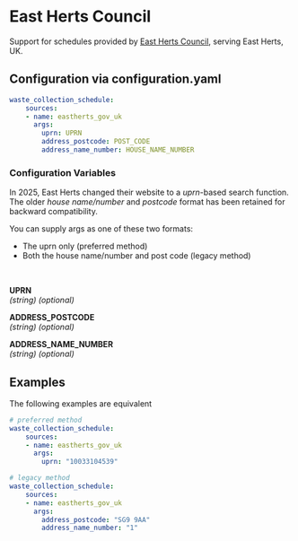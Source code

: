 # East Herts Council

Support for schedules provided by [East Herts Council](https://www.eastherts.gov.uk/bins-waste-and-recycling), serving East Herts, UK.

## Configuration via configuration.yaml
```yaml
waste_collection_schedule:
    sources:
    - name: eastherts_gov_uk
      args:
        uprn: UPRN
        address_postcode: POST_CODE
        address_name_number: HOUSE_NAME_NUMBER
```

### Configuration Variables
In 2025, East Herts changed their website to a _uprn_-based search function. The older _house name/number_ and _postcode_ format has been retained for backward compatibility.

You can supply args as one of these two formats:
- The uprn only (preferred method)
- Both the house name/number and post code (legacy method)

<br>

**UPRN**  
*(string) (optional)*

**ADDRESS_POSTCODE**  
*(string) (optional)*

**ADDRESS_NAME_NUMBER**  
*(string) (optional)*


## Examples
The following examples are equivalent

```yaml
# preferred method
waste_collection_schedule:
    sources:
    - name: eastherts_gov_uk
      args:
        uprn: "10033104539"
```

```yaml
# legacy method
waste_collection_schedule:
    sources:
    - name: eastherts_gov_uk
      args:
        address_postcode: "SG9 9AA"
        address_name_number: "1"
```
